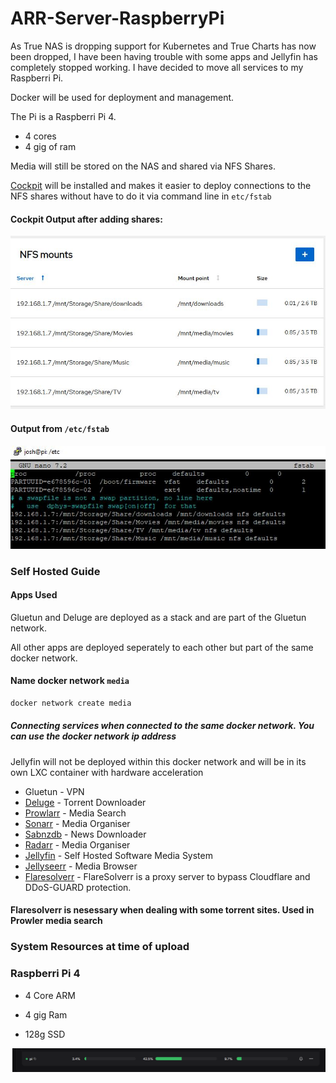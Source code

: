 # ARR-Server-RaspberryPi

As True NAS is dropping support for Kubernetes and True Charts has now been dropped, I have been having trouble with some apps and Jellyfin has completely stopped working.  I have decided to move all services to my Raspberri Pi. 

Docker will be used for deployment and management.

The Pi is a Raspberri Pi 4.

- 4 cores
- 4 gig of ram

Media will still be stored on the NAS and shared via NFS Shares.

[Cockpit](https://cockpit-project.org/) will be installed and makes it easier to deploy connections to the NFS shares without have to do it via command line in `etc/fstab`

#### Cockpit Output after adding shares:

![Alt text](./images/Cockpit_NFS_Share.JPG)

#### Output from `/etc/fstab`

![Alt text](./images/fstab.JPG)

### Self Hosted Guide

#### Apps Used

Gluetun and Deluge are deployed as a stack and are part of the Gluetun network.

All other apps are deployed seperately to each other but part of the same docker network.

#### Name docker network `media`

```markdown
docker network create media
```

##### Connecting services when connected to the same docker network. You can use the docker network ip address

Jellyfin will not be deployed within this docker network and will be in its own LXC container with hardware acceleration

- Gluetun - VPN
- [Deluge](https://docs.linuxserver.io/images/docker-deluge/?h=deluge#supported-architectures) - Torrent Downloader
- [Prowlarr](https://docs.linuxserver.io/images/docker-prowlarr/?h=pro#version-tags) - Media Search
- [Sonarr](https://docs.linuxserver.io/images/docker-sonarr/?h=so) - Media Organiser
- [Sabnzdb](https://docs.linuxserver.io/images/docker-sabnzbd/?h=sab) - News Downloader
- [Radarr](https://docs.linuxserver.io/images/docker-radarr/?h=radarr) - Media Organiser
- [Jellyfin](https://docs.linuxserver.io/images/docker-jellyfin/?h=jelly) - Self Hosted Software Media System
- [Jellyseerr](https://github.com/Fallenbagel/jellyseerr) - Media Browser
- [Flaresolverr](https://github.com/FlareSolverr/FlareSolverr) - FlareSolverr is a proxy server to bypass Cloudflare and DDoS-GUARD protection.

#### Flaresolverr is nesessary when dealing with some torrent sites. Used in Prowler media search

### System Resources at time of upload

### **Raspberri Pi 4**

- 4 Core ARM

- 4 gig Ram

- 128g SSD

![Alt text](./images/pi-beszel-data.png)